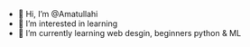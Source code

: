 - 👋 Hi, I’m @Amatullahi
- 👀 I’m interested in learning
- 🌱 I’m currently learning web desgin, beginners python & ML
<!--- 💞️ I’m looking to collaborate on ...
- 📫 How to reach me ...


Amatullahi/Amatullahi is a ✨ special ✨ repository because its `README.md` (this file) appears on your GitHub profile.
You can click the Preview link to take a look at your changes.
--->
